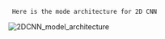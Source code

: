      Here is the mode architecture for 2D CNN

![2DCNN_model_architecture](https://github.com/AbdulMannanJunaid/Enhanced-Pneumonia-Detection-Through-Cough-Analysis-Techniques-2D-CNN/assets/125243022/0ba9a753-098e-4463-a378-9fd9b4d66e76)
